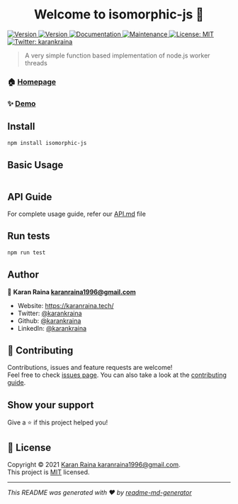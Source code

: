 <h1 align="center">Welcome to isomorphic-js 👋</h1>
<p>
  <a href="https://circleci.com/gh/karankraina/isomorphic-js/tree/main.svg?style=svg" target="_blank">
    <img alt="Version" src="https://circleci.com/gh/karankraina/isomorphic-js/tree/main.svg?style=svg">
  </a>
  <a href="https://www.npmjs.com/package/isomorphic-js" target="_blank">
    <img alt="Version" src="https://img.shields.io/npm/v/isomorphic-js.svg">
  </a>
  <a href="https://github.com/karankraina/isomorphic-js#readme" target="_blank">
    <img alt="Documentation" src="https://img.shields.io/badge/documentation-yes-brightgreen.svg" />
  </a>
  <a href="https://github.com/karankraina/isomorphic-js/graphs/commit-activity" target="_blank">
    <img alt="Maintenance" src="https://img.shields.io/badge/Maintained%3F-yes-green.svg" />
  </a>
  <a href="https://github.com/karankraina/isomorphic-js/blob/main/LICENSE" target="_blank">
    <img alt="License: MIT" src="https://img.shields.io/github/license/karankraina/isomorphic-js" />
  </a>
  <a href="https://twitter.com/karankraina" target="_blank">
    <img alt="Twitter: karankraina" src="https://img.shields.io/twitter/follow/karankraina.svg?style=social" />
  </a>
</p>

> A very simple function based implementation of node.js worker threads

### 🏠 [Homepage](https://github.com/karankraina/isomorphic-js#readme)

### ✨ [Demo](https://replit.com/@karankraina/isomorphic-js)

## Install

```sh
npm install isomorphic-js
```


## Basic Usage

```javascript

```



## API Guide

For complete usage guide, refer our [API.md](https://github.com/karankraina/isomorphic-js/blob/main/API.md) file

## Run tests

```sh
npm run test
```

## Author

👤 **Karan Raina <karanraina1996@gmail.com>**

* Website: https://karanraina.tech/
* Twitter: [@karankraina](https://twitter.com/karankraina)
* Github: [@karankraina](https://github.com/karankraina)
* LinkedIn: [@karankraina](https://linkedin.com/in/karankraina)

## 🤝 Contributing

Contributions, issues and feature requests are welcome!<br />Feel free to check [issues page](https://github.com/karankraina/isomorphic-js/issues). You can also take a look at the [contributing guide](https://github.com/karankraina/isomorphic-js/blob/main/CONTRIBUTING.md).

## Show your support

Give a ⭐️ if this project helped you!

## 📝 License

Copyright © 2021 [Karan Raina <karanraina1996@gmail.com>](https://github.com/karankraina).<br />
This project is [MIT](https://github.com/karankraina/isomorphic-js/blob/main/LICENSE) licensed.

***
_This README was generated with ❤️ by [readme-md-generator](https://github.com/kefranabg/readme-md-generator)_
